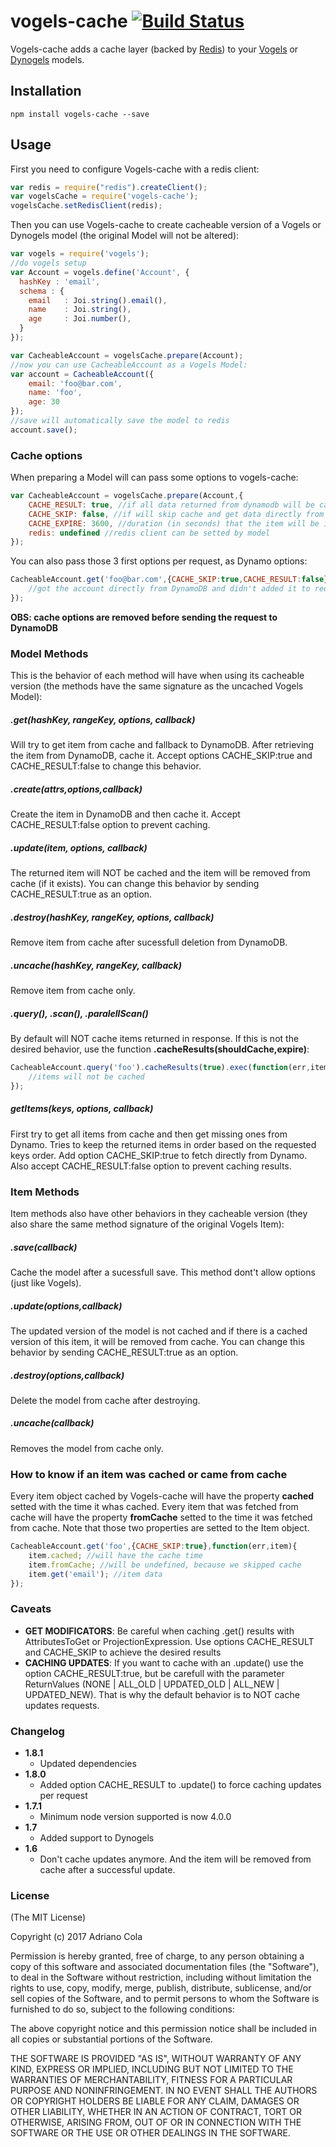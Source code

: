 # vogels-cache [![Build Status](https://travis-ci.org/adrianocola/vogels-cache.png?branch=master)](https://travis-ci.org/adrianocola/vogels-cache)

Vogels-cache adds a cache layer (backed by [Redis](http://redis.io/)) to your [Vogels](https://github.com/ryanfitz/vogels) or [Dynogels](https://github.com/clarkie/dynogels) models.

## Installation

    npm install vogels-cache --save

## Usage
First you need to configure Vogels-cache with a redis client:
```js
var redis = require("redis").createClient();
var vogelsCache = require('vogels-cache');
vogelsCache.setRedisClient(redis);
```
Then you can use Vogels-cache to create cacheable version of a Vogels or Dynogels model (the original Model will not be altered):
```js
var vogels = require('vogels');
//do vogels setup
var Account = vogels.define('Account', {
  hashKey : 'email',
  schema : {
    email   : Joi.string().email(),
    name    : Joi.string(),
    age     : Joi.number(),
  }
});

var CacheableAccount = vogelsCache.prepare(Account);
//now you can use CacheableAccount as a Vogels Model:
var account = CacheableAccount({
    email: 'foo@bar.com',
    name: 'foo',
    age: 30
});
//save will automatically save the model to redis
account.save();
```

### Cache options
When preparing a Model will can pass some options to vogels-cache:
```js
var CacheableAccount = vogelsCache.prepare(Account,{
    CACHE_RESULT: true, //if all data returned from dynamodb will be cached (default: true)
    CACHE_SKIP: false, //if will skip cache and get data directly from DynamoDB (default:false)
    CACHE_EXPIRE: 3600, //duration (in seconds) that the item will be in cache (default:undefined, forever)
    redis: undefined //redis client can be setted by model
});
```
You can also pass those 3 first options per request, as Dynamo options:
```js
CacheableAccount.get('foo@bar.com',{CACHE_SKIP:true,CACHE_RESULT:false},function(err,acc){
    //got the account directly from DynamoDB and didn't added it to redis
});
```
**OBS: cache options are removed before sending the request to DynamoDB**

### Model Methods
This is the behavior of each method will have when using its cacheable version (the methods have the same signature as the uncached Vogels Model):

##### .get(hashKey, rangeKey, options, callback)
Will try to get item from cache and fallback to DynamoDB. After retrieving the item from DynamoDB, cache it. Accept options CACHE_SKIP:true and CACHE_RESULT:false to change this behavior.

##### .create(attrs,options,callback)
Create the item in DynamoDB and then cache it. Accept CACHE_RESULT:false option to prevent caching.

##### .update(item, options, callback)
The returned item will NOT be cached and the item will be removed from cache (if it exists). You can change this behavior by sending CACHE_RESULT:true as an option.

##### .destroy(hashKey, rangeKey, options, callback)
Remove item from cache after sucessfull deletion from DynamoDB.

##### .uncache(hashKey, rangeKey, callback)
Remove item from cache only.

##### .query(), .scan(), .paralellScan()
By default will NOT cache items returned in response. If this is not the desired behavior, use the function **.cacheResults(shouldCache,expire)**:

```js
CacheableAccount.query('foo').cacheResults(true).exec(function(err,items){
    //items will not be cached
});
```
##### getItems(keys, options, callback)
First try to get all items from cache and then get missing ones from Dynamo. Tries to keep the returned items in order based on the requested keys order. Add option CACHE_SKIP:true to fetch directly from Dynamo. Also accept CACHE_RESULT:false option to prevent caching results.

### Item Methods
Item methods also have other behaviors in they cacheable version (they also share the same method signature of the original Vogels Item):

##### .save(callback)
Cache the model after a sucessfull save. This method dont't allow options (just like Vogels).

##### .update(options,callback)
The updated version of the model is not cached and if there is a cached version of this item, it will be removed from cache. You can change this behavior by sending CACHE_RESULT:true as an option.

##### .destroy(options,callback)
Delete the model from cache after destroying.

##### .uncache(callback)
Removes the model from cache only.

### How to know if an item was cached or came from cache
Every item object cached by Vogels-cache will have the property **cached** setted with the time it whas cached. Every item that was fetched from cache will have the property **fromCache** setted to the time it was fetched from cache. Note that those two properties are setted to the Item object.
```js
CacheableAccount.get('foo',{CACHE_SKIP:true},function(err,item){
    item.cached; //will have the cache time
    item.fromCache; //will be undefined, because we skipped cache
    item.get('email'); //item data
});
```

### Caveats

* **GET MODIFICATORS**: Be careful when caching .get() results with AttributesToGet or ProjectionExpression. Use options CACHE_RESULT and CACHE_SKIP to achieve the desired results
* **CACHING UPDATES**: If you want to cache with an .update() use the option CACHE_RESULT:true, but be carefull with the parameter ReturnValues (NONE | ALL_OLD | UPDATED_OLD | ALL_NEW | UPDATED_NEW). That is why the default behavior is to NOT cache updates requests.

### Changelog
* **1.8.1**
    * Updated dependencies
* **1.8.0**
    * Added option CACHE_RESULT to .update() to force caching updates per request
* **1.7.1**
    * Minimum node version supported is now 4.0.0
* **1.7**
    * Added support to Dynogels
* **1.6**
    * Don't cache updates anymore. And the item will be removed from cache after a successful update.

### License

(The MIT License)

Copyright (c) 2017 Adriano Cola

Permission is hereby granted, free of charge, to any person obtaining
a copy of this software and associated documentation files (the
"Software"), to deal in the Software without restriction, including
without limitation the rights to use, copy, modify, merge, publish,
distribute, sublicense, and/or sell copies of the Software, and to
permit persons to whom the Software is furnished to do so, subject to
the following conditions:

The above copyright notice and this permission notice shall be
included in all copies or substantial portions of the Software.

THE SOFTWARE IS PROVIDED "AS IS", WITHOUT WARRANTY OF ANY KIND,
EXPRESS OR IMPLIED, INCLUDING BUT NOT LIMITED TO THE WARRANTIES OF
MERCHANTABILITY, FITNESS FOR A PARTICULAR PURPOSE AND
NONINFRINGEMENT. IN NO EVENT SHALL THE AUTHORS OR COPYRIGHT HOLDERS BE
LIABLE FOR ANY CLAIM, DAMAGES OR OTHER LIABILITY, WHETHER IN AN ACTION
OF CONTRACT, TORT OR OTHERWISE, ARISING FROM, OUT OF OR IN CONNECTION
WITH THE SOFTWARE OR THE USE OR OTHER DEALINGS IN THE SOFTWARE.